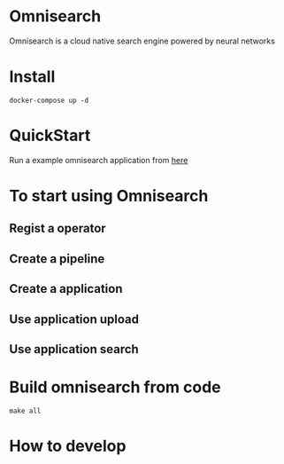 # Omnisearch
Omnisearch is a cloud native search engine powered by neural networks

# Install

    docker-compose up -d

# QuickStart
Run a example omnisearch application from [here](https://github.com/zilliztech/omnisearch/tree/master/docs/quickstart)
# To start using Omnisearch
## Regist a operator
## Create a pipeline
## Create a application
## Use application upload
## Use application search
# Build omnisearch from code

    make all
# How to develop
